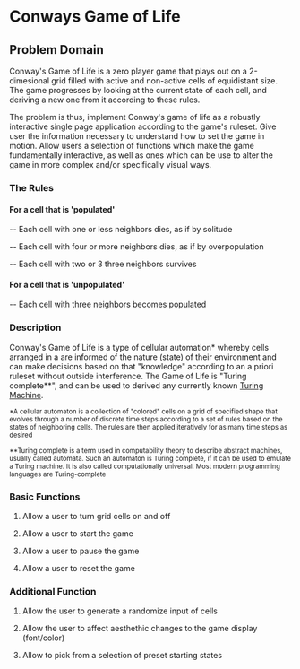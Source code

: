 # Conways Game of Life

## Problem Domain 

Conway's Game of Life is a zero player game that plays out on a 2-dimesional grid filled with active and non-active cells of equidistant size. The game progresses by looking at the current state of each cell, and deriving a new one from it according to these rules.

The problem is thus, implement Conway's game of life as a robustly interactive single page application according to the game's ruleset. Give user the information necessary to understand how to set the game in motion. Allow users a selection of functions which make the game fundamentally interactive, as well as ones which can be use to alter the game in more complex and/or specifically visual ways.

### The Rules
 
#### For a cell that is 'populated'

-- Each cell with one or less neighbors dies, as if by solitude

-- Each cell with four or more neighbors dies, as if by overpopulation

-- Each cell with two or 3 three neighbors survives

#### For a cell that is 'unpopulated'

-- Each cell with three neighbors becomes populated

### Description

Conway's Game of Life is a type of cellular automation* whereby cells arranged in a are informed of the nature (state) of their environment and can make decisions based on that "knowledge" according to an a priori ruleset without outside interference. The Game of Life is "Turing complete**", and can be used to derived any currently known [Turing Machine](https://simple.wikipedia.org/wiki/Turing_machine).

<sub>*A cellular automaton is a collection of "colored" cells on a grid of specified shape that evolves through a number of discrete time steps according to a set of rules based on the states of neighboring cells. The rules are then applied iteratively for as many time steps as desired</sub>

<sub>**Turing complete is a term used in computability theory to describe abstract machines, usually called automata. Such an automaton is Turing complete, if it can be used to emulate a Turing machine. It is also called computationally universal. Most modern programming languages are Turing-complete</sub>

### Basic Functions 

1. Allow a user to turn grid cells on and off

2. Allow a user to start the game

3. Allow a user to pause the game

4. Allow a user to reset the game 

### Additional Function

1. Allow the user to generate a randomize input of cells

2. Allow the user to affect aesthethic changes to the game display (font/color)

3. Allow to pick from a selection of preset starting states 
